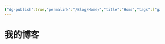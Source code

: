 ```yaml
---
{"dg-publish":true,"permalink":"/Blog/Home/","title":"Home","tags":["gardenEntry","gardenEntry","gardenEntry","gardenEntry","gardenEntry","gardenEntry","gardenEntry","gardenEntry","gardenEntry","gardenEntry"],"noteIcon":""}
---
```


# 我的博客
